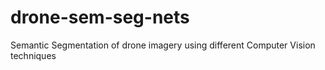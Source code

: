 # drone-sem-seg-nets
Semantic Segmentation of drone imagery using different Computer Vision techniques

